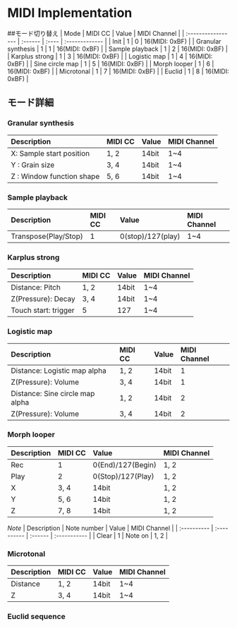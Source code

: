 # MIDI Implementation
##モード切り替え
| Mode               | MIDI CC | Value | MIDI Channel   |
| :----------------- | :------ | :---- | :------------- |
| Init               | 1       | 0     | 16(MIDI: 0xBF) |
| Granular synthesis | 1       | 1     | 16(MIDI: 0xBF) |
| Sample playback    | 1       | 2     | 16(MIDI: 0xBF) |
| Karplus strong     | 1       | 3     | 16(MIDI: 0xBF) |
| Logistic map       | 1       | 4     | 16(MIDI: 0xBF) |
| Sine circle map    | 1       | 5     | 16(MIDI: 0xBF) |
| Morph looper       | 1       | 6     | 16(MIDI: 0xBF) |
| Microtonal         | 1       | 7     | 16(MIDI: 0xBF) |
| Euclid             | 1       | 8     | 16(MIDI: 0xBF) |

## モード詳細
### Granular synthesis
| Description               | MIDI CC | Value | MIDI Channel |
| :------------------------ | :------ | :---- | :----------- |
| X: Sample start position  | 1, 2    | 14bit | 1~4          |
| Y : Grain size            | 3, 4    | 14bit | 1~4          |
| Z : Window function shape | 5, 6    | 14bit | 1~4          |

### Sample playback
| Description          | MIDI CC | Value             | MIDI Channel |
| :------------------- | :------ | :---------------- | :----------- |
| Transpose(Play/Stop) | 1       | 0(stop)/127(play) | 1~4          |

### Karplus strong
| Description          | MIDI CC | Value | MIDI Channel |
| :------------------- | :------ | :---- | :----------- |
| Distance: Pitch      | 1, 2    | 14bit | 1~4          |
| Z(Pressure): Decay   | 3, 4    | 14bit | 1~4          |
| Touch start: trigger | 5       | 127   | 1~4          |

### Logistic map
| Description                     | MIDI CC | Value | MIDI Channel |
| :------------------------------ | :------ | :---- | :----------- |
| Distance: Logistic map alpha    | 1, 2    | 14bit | 1            |
| Z(Pressure): Volume             | 3, 4    | 14bit | 1            |
| Distance: Sine circle map alpha | 1, 2    | 14bit | 2            |
| Z(Pressure): Volume             | 3, 4    | 14bit | 2            |


### Morph looper
| Description | MIDI CC | Value             | MIDI Channel |
| :---------- | :------ | :---------------- | :----------- |
| Rec         | 1       | 0(End)/127(Begin) | 1, 2         |
| Play        | 2       | 0(Stop)/127(Play) | 1, 2         |
| X           | 3, 4    | 14bit             | 1, 2         |
| Y           | 5, 6    | 14bit             | 1, 2         |
| Z           | 7, 8    | 14bit             | 1, 2         |

*Note*
| Description | Note number | Value   | MIDI Channel |
| :---------- | :---------- | :------ | :----------- |
| Clear       | 1           | Note on | 1, 2         |

### Microtonal
| Description | MIDI CC | Value | MIDI Channel |
| :---------- | :------ | :---- | :----------- |
| Distance    | 1, 2    | 14bit | 1~4          |
| Z           | 3, 4    | 14bit | 1~4          |


### Euclid sequence